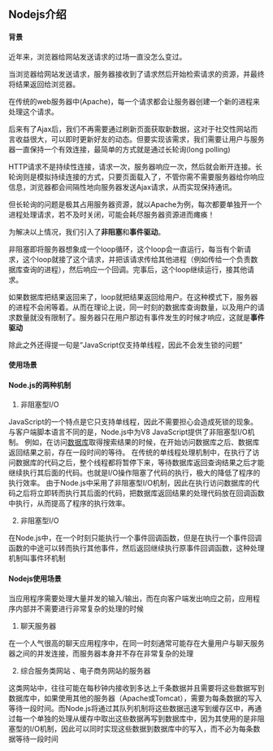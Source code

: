 ## Nodejs介绍

#### 背景

近年来，浏览器给网站发送请求的过场一直没怎么变过。

当浏览器给网站发送请求，服务器接收到了请求然后开始检索请求的资源，并最终将结果返回给浏览器。

在传统的web服务器中(Apache)，每一个请求都会让服务器创建一个新的进程来处理这个请求。

后来有了Ajax后，我们不再需要通过刷新页面获取新数据，这对于社交性网站而言收益很大，可以即时更新好友的动态。但要实现该需求，我们需要让用户与服务器一直保持一个有效连接，最简单的方式就是通过长轮询(long polling)

HTTP请求不是持续性连接，请求一次，服务器响应一次，然后就会断开连接。长轮询则是模拟持续连接的方式，只要页面载入了，不管你需不需要服务器给你响应信息，浏览器都会间隔性地向服务器发送Ajax请求，从而实现保持通讯。

但长轮询的问题是极其占用服务器资源，就以Apache为例，每次都要单独开一个进程处理请求，若不及时关闭，可能会耗尽服务器资源进而瘫痪！

为解决以上情况，我们引入了**非阻塞**和**事件驱动**。

非阻塞即将服务器想象成一个loop循环，这个loop会一直运行，每当有个新请求，这个loop就接了这个请求，并把该请求传给其他进程（例如传给一个负责数据库查询的进程），然后响应一个回调。完事后，这个loop继续运行，接其他请求。

如果数据库把结果返回来了，loop就把结果返回给用户。在这种模式下，服务器的进程不会闲等着。从而在理论上说，同一时刻的数据库查询数量，以及用户的请求数量就没有限制了。服务器只在用户那边有事件发生的时候才响应，这就是**事件驱动**

除此之外还得提一句是“JavaScript仅支持单线程，因此不会发生锁的问题”

#### 使用场景


#### Node.js的两种机制
1.  非阻塞型I/O

JavaScript的一个特点是它只支持单线程，因此不需要担心会造成死锁的现象。 与客户端脚本语言不同的是，Node.js中为V8 JavaScript提供了非阻塞型I/O机制。 例如，在访问[数据库](https://cloud.tencent.com/solution/database?from=10680)取得搜索结果的时候，在开始访问数据库之后、数据库返回结果之前，存在一段时间的等待。 在传统的单线程处理机制中，在执行了访问数据库的代码之后，整个线程都将暂停下来，等待数据库返回查询结果之后才能继续执行其后面的代码。也就是I/O操作阻塞了代码的执行，极大的降低了程序的执行效率。 由于Node.js中采用了非阻塞型I/O机制，因此在执行访问数据库的代码之后将立即转而执行其后面的代码，把数据库返回结果的处理代码放在回调函数中执行，从而提高了程序的执行效率。

2.  非阻塞型I/O

在Node.js中，在一个时刻只能执行一个事件回调函数，但是在执行一个事件回调函数的中途可以转而执行其他事件，然后返回继续执行原事件回调函数，这种处理机制叫事件环机制

#### Nodejs使用场景
当应用程序需要处理大量并发的输入/输出，而在向客户端发出响应之前，应用程序内部并不需要进行非常复杂的处理的时候

1.  聊天服务器

在一个人气很高的聊天应用程序中，在同一时刻通常可能存在大量用户与聊天服务器之间的并发连接，而服务器本身并不存在非常复杂的处理

2.  综合服务类网站 、电子商务网站的服务器

这类网站中，往往可能在每秒钟内接收到多达上千条数据并且需要将这些数据写到数据库中，如果使用其他的服务器（Apache或Tomcat），需要为每条数据的写入等待一段时间。而Node.js将通过其队列机制将这些数据迅速写到缓存区中，再通过每一个单独的处理从缓存中取出这些数据再写到数据库中，因为其使用的是非阻塞型的I/O机制，因此可以同时实现这些数据到数据库中的写入，而不必为每条数据等待一段时间
